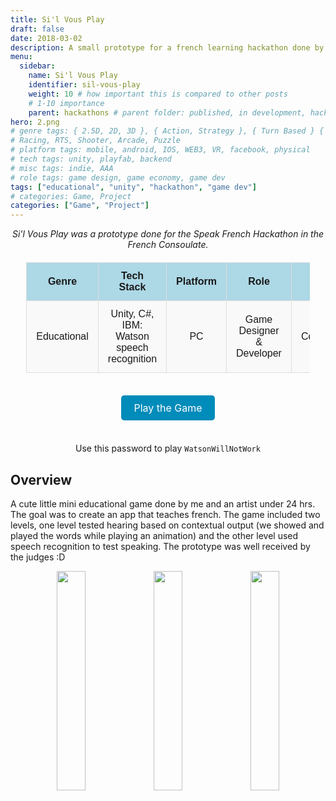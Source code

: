 ```yaml
---
title: Si'l Vous Play
draft: false
date: 2018-03-02
description: A small prototype for a french learning hackathon done by 2 people in less than 24 hrs.
menu:
  sidebar:
    name: Si'l Vous Play
    identifier: sil-vous-play
    weight: 10 # how important this is compared to other posts 
    # 1-10 importance
    parent: hackathons # parent folder: published, in development, hackathons, exercises, canceled
hero: 2.png
# genre tags: { 2.5D, 2D, 3D }, { Action, Strategy }, { Turn Based } { educational }
# Racing, RTS, Shooter, Arcade, Puzzle
# platform tags: mobile, android, IOS, WEB3, VR, facebook, physical
# tech tags: unity, playfab, backend
# misc tags: indie, AAA
# role tags: game design, game economy, game dev
tags: ["educational", "unity", "hackathon", "game dev"] 
# categories: Game, Project
categories: ["Game", "Project"]
---
```


<center> <i> Si'l Vous Play was a prototype done for the Speak French Hackathon in the French Consoulate. </i> </center>

<div align="center" style="width: 100%">

<style>
    /* Basic styling for readability */
    table {
        width: 90%;
        margin: 20px auto;
        border-collapse: collapse;
        font-family: Arial, sans-serif;
    }
    th, td {
        padding: 12px 15px;
        text-align: center;
        border: 1px solid #ddd;
    }
    th {
        background-color: #add8e6; /* Light blue color */
        font-weight: bold;
    }
    tr:nth-child(even) {
        background-color: #f9f9f9;
    }
    .button-link {
    background-color: #008CBA;
    color: white;
    padding: 10px 20px;
    text-align: center;
    text-decoration: none;
    display: inline-block;
    font-size: 16px;
    border-radius: 5px;
  }
  .button-link:hover {
    background-color: #005f6b;
  }
</style>

<table>
  <tr>
    <th>Genre</th>
    <th>Tech Stack</th>
    <th>Platform</th>
    <th>Role</th>
    <th>Status</th>
  </tr>
  <tr>
    <td>Educational</td>
    <td>Unity, C#, IBM: Watson speech recognition</td>
    <td>PC</td>
    <td>Game Designer & Developer</td>
    <td>Completed</td>
  </tr>
</table>

<p style="font-size: 36px; text-align: center;">
  <a href="https://misterkidx.itch.io/sil-vous-play" class="button-link" target="_blank">Play the Game</a>
</p>

Use this password to play
`WatsonWillNotWork`
<br>
</div>


## Overview

A cute little mini educational game done by me and an artist under 24 hrs. The goal was to create an app that teaches french. The game included two levels, one level tested hearing based on contextual output (we showed and played the words while playing an animation) and the other level used speech recognition to test speaking. The prototype was well received by the judges :D

<div align="center">
  <img src="1.png" alt="" style="width: 30%; display: inline-block; margin: 0 auto;" />
  <img src="2.png" alt="" style="width: 30%; display: inline-block; margin: 0 auto;" />
  <img src="3.png" alt="" style="width: 30%; display: inline-block; margin: 0 auto;" />
</div>